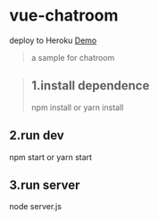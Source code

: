 # vue-chatroom

deploy to Heroku
[Demo](https://heimerchatroom.herokuapp.com/#/)

> a sample for chatroom

> ## 1.install dependence
> npm install
> or
> yarn install

## 2.run dev
npm start
or
yarn start

## 3.run server
node server.js
